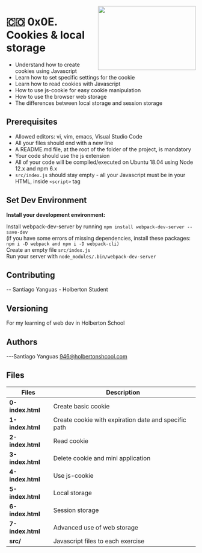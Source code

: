 <p>
<img width="260" height="170" src="https://www.flaticon.com/svg/static/icons/svg/541/541732.svg" align="right" >
</p>

# :colombia: 0x0E. Cookies & local storage

- Understand how to create cookies using Javascript
- Learn how to set specific settings for the cookie
- Learn how to read cookies with Javascript
- How to use js-cookie for easy cookie manipulation
- How to use the browser web storage
- The differences between local storage and session storage

## Prerequisites

- Allowed editors: vi, vim, emacs, Visual Studio Code
- All your files should end with a new line
- A README.md file, at the root of the folder of the project, is mandatory
- Your code should use the js extension
- All of your code will be compiled/executed on Ubuntu 18.04 using Node 12.x and npm 6.x
- `src/index.js` should stay empty - all your Javascript must be in your HTML, inside `<script>` tag

## Set Dev Environment

**Install your development environment:**

Install webpack-dev-server by running
`npm install webpack-dev-server --save-dev`
<br />(if you have some errors of missing dependencies, install these packages:
`npm i -D webpack and npm i -D webpack-cli)`
<br />Create an empty file `src/index.js`
<br />Run your server with `node_modules/.bin/webpack-dev-server`

## Contributing

-- Santiago Yanguas - Holberton Student

## Versioning

For my learning of web dev in Holberton School

## Authors

---Santiago Yanguas 946@holbertonshcool.com

## Files

| Files            | Description                                          |
| ---------------- | ---------------------------------------------------- |
| **0-index.html** | Create basic cookie                                  |
| **1-index.html** | Create cookie with expiration date and specific path |
| **2-index.html** | Read cookie                                          |
| **3-index.html** | Delete cookie and mini application                   |
| **4-index.html** | Use js-cookie                                        |
| **5-index.html** | Local storage                                        |
| **6-index.html** | Session storage                                      |
| **7-index.html** | Advanced use of web storage                          |
| **src/**         | Javascript files to each exercise                    |
